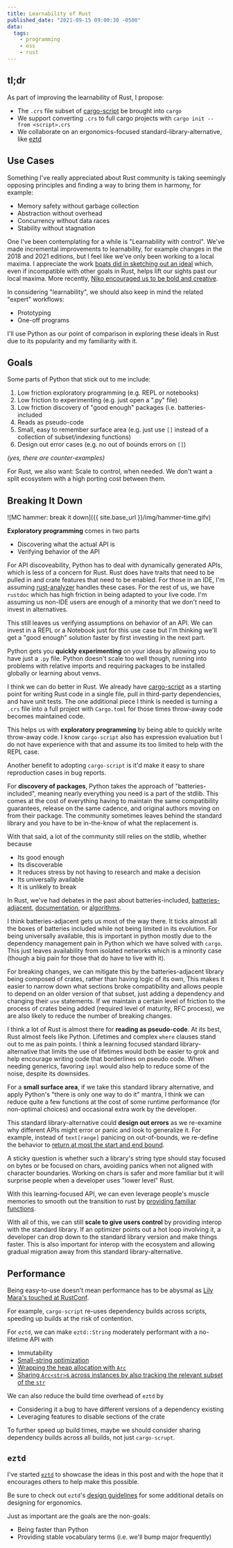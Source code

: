 ```yaml
---
title: Learnability of Rust
published_date: "2021-09-15 09:00:30 -0500"
data:
  tags:
    - programming
    - oss
    - rust
---
```


##  tl;dr

As part of improving the learnability of Rust, I propose:
- The `.crs` file subset of [cargo-script](https://github.com/DanielKeep/cargo-script) be brought into `cargo`
- We support converting `.crs` to full cargo projects with `cargo init --from <script>.crs`
- We collaborate on an ergonomics-focused standard-library-alternative, like [eztd](https://docs.rs/eztd)

## Use Cases

Something I've really appreciated about Rust community is taking seemingly opposing principles
and finding a way to bring them in harmony, for example:
- Memory safety without garbage collection
- Abstraction without overhead
- Concurrency without data races
- Stability without stagnation

One I've been contemplating for a while is "Learnability with control".  We've made incremental
improvements to learnability, for example changes in the 2018 and 2021 editions, but I feel
like we've only been working to a local maxima.  I appreciate the work
[boats did in sketching out an ideal](https://without.boats/blog/revisiting-a-smaller-rust/)
which, even if incompatible with other goals in Rust, helps lift our sights
past our local maxima.  More recently,
[Niko encouraged us to be bold and creative](https://www.youtube.com/watch?v=ylOpCXI2EMM).

In considering "learnability", we should also keep in mind the related "expert" workflows:
- Prototyping
- One-off programs

I'll use Python as our point of comparison in exploring these ideals in Rust
due to its popularity and my familiarity with it.

## Goals

Some parts of Python that stick out to me include:

1. Low friction exploratory programming (e.g. REPL or notebooks)
2. Low friction to experimenting (e.g. just open a ".py" file)
3. Low friction discovery of "good enough" packages (i.e. batteries-included
4. Reads as pseudo-code
5. Small, easy to remember surface area (e.g. just use `[]` instead of a collection of subset/indexing functions)
6. Design out error cases (e.g. no out of bounds errors on `[]`)

*(yes, there are counter-examples)*

For Rust, we also want: Scale to control, when needed.  We don't want a split ecosystem with a high porting cost between them.

## Breaking It Down

![MC hammer: break it down]({{ site.base_url }}/img/hammer-time.gifv)

**Exploratory programming** comes in two parts
- Discovering what the actual API is
- Verifying behavior of the API

For API discoveability, Python has to deal with dynamically generated APIs,
which is less of a concern for Rust.  Rust does have traits that need to be
pulled in and crate features that need to be enabled.  For those in an IDE, I'm
assuming [rust-analyzer](https://rust-analyzer.github.io/) handles these cases.
For the rest of us, we have `rustdoc` which has high friction in being adapted to your live code.
I'm assuming us non-IDE users are enough of a minority that we don't need to invest in alternatives.

This still leaves us verifying assumptions on behavior of an API.  We can
invest in a REPL or a Notebook just for this use case but I'm thinking we'll
get a "good enough" solution faster by first investing in the next part.

Python gets you **quickly experimenting** on your ideas by allowing you to have just a `.py`
file.  Python doesn't scale too well though, running into problems with
relative imports and requiring packages to be installed globally or learning
about venvs.

I think we can do better in Rust.  We already have
[cargo-script](https://github.com/DanielKeep/cargo-script) as a starting point
for writing Rust code in a single file, pull in third-party dependencies, and
have unit tests.  The one additional piece I think is needed is turning a
`.crs` file into a full project with `Cargo.toml` for those times throw-away
code becomes maintained code.

This helps us with **exploratory programming** by being able to quickly write
throw-away code.  I know `cargo-script` also has expression evaluation but I do
not have experience with that and assume its too limited to help with the REPL
case.

Another benefit to adopting `cargo-script` is it'd make it easy to share
reproduction cases in bug reports.

For **discovery of packages**, Python takes the approach of
"batteries-included", meaning nearly everything you need is a part of the
stdlib.  This comes at the cost of everything having to maintain the same
compatibility guarantees, release on the same cadence, and original authors
moving on from their package.  The community sometimes leaves behind the
standard library and you have to be in-the-know of what the replacement is.

With that said, a lot of the community still relies on the stdlib, whether because
- Its good enough
- Its discoverable
- It reduces stress by not having to research and make a decision
- Its universally available
- It is unlikely to break

In Rust, we've had debates in the past about batteries-included,
[batteries-adjacent](https://lib.rs/crates/stdx),
[documentation](https://rust-lang-nursery.github.io/rust-cookbook/),
or [algorithms](https://crates.io/crates?sort=recent-downloads).

I think batteries-adjacent gets us most of the way there.  It ticks almost all
the boxes of batteries included while not being limited in its evolution.  For
being universally available, this is important in python mostly due to the
dependency management pain in Python which we have solved with `cargo`.  This
just leaves availability from isolated networks which is a minority case
(though a big pain for those that do have to live with it).

For breaking changes, we can mitigate this by the batteries-adjacent library
being composed of crates, rather than having logic of its own,  This makes it
easier to narrow down what sections broke compatibility and allows people to
depend on an older version of that subset, just adding a dependency and
changing their `use` statements.  If we maintain a certain level of friction to
the process of crates being added (required level of maturity, RFC process), we
are also likely to reduce the number of breaking changes.

I think a lot of Rust is almost there for **reading as pseudo-code**.  At its
best, Rust almost feels like Python.  Lifetimes and complex `where` clauses
stand out to me as pain points.  I think a learning focused standard
library-alternative that limits the use of lifetimes would both be easier to
grok and help encourage writing code that borderlines on pseudo code.  When
needing generics, favoring `impl` would also help to reduce some of the noise,
despite its downsides.

For a **small surface area**, if we take this standard library alternative, and
apply Python's "there is only one way to do it" mantra, I think we can reduce
quite a few functions at the cost of some runtime performance (for non-optimal
choices) and occasional extra work by the developer.

This standard library-alternative could **design out errors** as we re-examine
why different APIs might error or panic and look to generalize it.  For
example, instead of `text[range]` panicing on out-of-bounds, we re-define the
behavior to
[return at most the start and end bound](https://github.com/epage/eztd/blob/main/crates/eztd-core/src/string/mod.rs#L666).

A sticky question is whether such a library's string type should stay focused
on bytes or be focused on chars, avoiding panics when not aligned with character
boundaries.  Working on chars is safer and more familiar but it will surprise
people when a developer uses "lower level" Rust.

With this learning-focused API, we can even leverage people's muscle memories
to smooth out the transition to rust by [providing familiar
functions](https://github.com/epage/eztd/blob/main/crates/eztd-core/src/string/mod.rs#L334).

With all of this, we can still **scale to give users control** by providing interop
with the standard library.  If an optimizer points out a hot loop involving it,
a developer can drop down to the standard library version and make things
faster.  This is also important for interop with the ecosystem and allowing
gradual migration away from this standard library-alternative.

## Performance

Being easy-to-use doesn't mean performance has to be abysmal as
[Lily Mara's touched at RustConf](https://www.youtube.com/watch?v=CV5CjUlcqsw&list=PL85XCvVPmGQgACNMZlhlRZ4zlKZG_iWH5&index=4).

For example, `cargo-script` re-uses dependency builds across scripts, speeding up builds at the risk of contention.

For `eztd`, we can make `eztd::String` moderately performant with a no-lifetime API with
- Immutability
- [Small-string optimization](https://github.com/epage/eztd/blob/main/crates/eztd-core/src/string/inline.rs)
- [Wrapping the heap allocation with `Arc`](https://github.com/epage/eztd/blob/main/crates/eztd-core/src/string/shared.rs#L8)
- [Sharing `Arc<str>`s across instances by also tracking the relevant subset of the `str`](https://github.com/epage/eztd/blob/main/crates/eztd-core/src/string/shared.rs#L9-L10)

We can also reduce the build time overhead of `eztd` by
- Considering it a bug to have different versions of a dependency existing
- Leveraging features to disable sections of the crate

To further speed up build times, maybe we should consider sharing dependency builds across all builds, not just `cargo-scrupt`.

## `eztd`

I've started [`eztd`](https://github.com/epage/eztd) to showcase the ideas in
this post and with the hope that it encourages others to help make this
possible.

Be sure to check out `eztd`'s [design
guidelines](https://github.com/epage/eztd/blob/main/CONTRIBUTING.md#design-guidelines)
for some additional details on designing for ergonomics.

Just as important are the goals are the non-goals:
- Being faster than Python
- Providing stable vocabulary terms (i.e. we'll bump major frequently)
